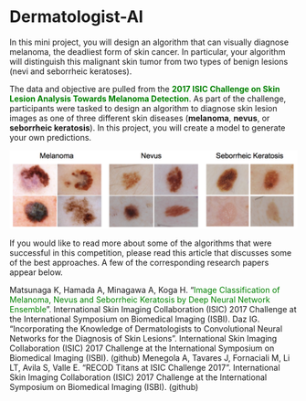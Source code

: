 # Dermatologist-AI

In this mini project, you will design an algorithm that can visually diagnose melanoma, the deadliest form of skin cancer. In particular, your algorithm will distinguish this malignant skin tumor from two types of benign lesions (nevi and seborrheic keratoses).

The data and objective are pulled from the <font color='green'>__2017 ISIC Challenge on Skin Lesion Analysis Towards Melanoma Detection__</font>. As part of the challenge, participants were tasked to design an algorithm to diagnose skin lesion images as one of three different skin diseases (__melanoma__, __nevus__, or __seborrheic keratosis__). In this project, you will create a model to generate your own predictions.

![Cancer](https://github.com/ucdcsl55/Dermatologist-AI/blob/main/skin_disease_classes.png?raw=true)


If you would like to read more about some of the algorithms that were successful in this competition, please read this article that discusses some of the best approaches. 
A few of the corresponding research papers appear below.

Matsunaga K, Hamada A, Minagawa A, Koga H. “<font color="green">Image Classification of Melanoma, Nevus and Seborrheic Keratosis by Deep Neural Network Ensemble</font>”. International Skin Imaging Collaboration (ISIC) 2017 Challenge at the International Symposium on Biomedical Imaging (ISBI).
Daz IG. “Incorporating the Knowledge of Dermatologists to Convolutional Neural Networks for the Diagnosis of Skin Lesions”. International Skin Imaging Collaboration (ISIC) 2017 Challenge at the International Symposium on Biomedical Imaging (ISBI). (github)
Menegola A, Tavares J, Fornaciali M, Li LT, Avila S, Valle E. “RECOD Titans at ISIC Challenge 2017”. International Skin Imaging Collaboration (ISIC) 2017 Challenge at the International Symposium on Biomedical Imaging (ISBI). (github)
